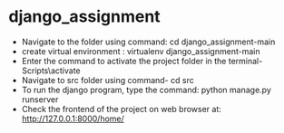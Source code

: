 # django_assignment
- Navigate to the folder using command: cd django_assignment-main
- create virtual environment : virtualenv django_assignment-main
- Enter the command to activate the project folder in the terminal- Scripts\activate
- Navigate to src folder using command- cd src
- To run the django program, type the command: python manage.py runserver
- Check the frontend of the project on web browser at: http://127.0.0.1:8000/home/
